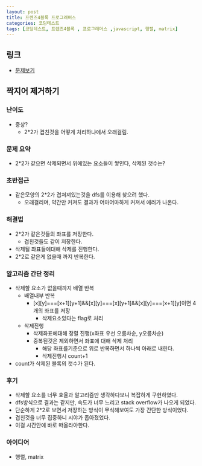 ```yaml
---
layout: post
title: 프렌즈4블록 프로그래머스
categories: 코딩테스트
tags: [코딩테스트, 프렌즈4블록 , 프로그래머스 ,javascript, 행렬, matrix]
---
```


## 링크
- [문제보기](https://programmers.co.kr/learn/courses/30/lessons/17679)

## 짝지어 제거하기

### 난이도
- 중상?
    - 2*2가 겹친것을 어떻게 처리하냐에서 오래걸림.

### 문제 요약
- 2*2가 같으면 삭제되면서 위에있는 요소들이 쌓인다, 삭제된 갯수는?

### 초반접근
- 같은모양의 2*2가 겹쳐져있는것을 dfs를 이용해 찾으려 했다.
    - 오래걸리며, 약간만 커져도 결과가 어마어마하게 커져서 에러가 나온다.


### 해결법
- 2*2가 같은것들의 좌표를 저장한다.
    - 겹친것들도 같이 저장한다.
- 삭제될 좌표들에대해 삭제를 진행한다.
- 2*2로 같은게 없을때 까지 반복한다.

### 알고리즘 간단 정리
- 삭제할 요소가 없을때까지 배열 반복
    - 배열내부 반복
        - [x][y]===[x+1][y+1]&&[x][y]===[x][y+1]&&[x][y]===[x+1][y]이면 4개의 좌표를 저장
            - 삭제요소있다는 flag로 처리
    - 삭제진행
        - 삭제좌표에대해 정렬 진행(x좌표 우선 오름차순, y오름차순)
        - 중복된것은 제외하면서 좌표에 대해 삭제 처리
            - 해당 좌표를기준으로 위로 반복하면서 하나씩 아래로 내린다.
            - 삭제진행시 count+1
- count가 삭제된 블록의 갯수가 된다.

### 후기
- 삭제할 요소를 너무 효율과 알고리즘만 생각하다보니 복잡하게 구현하였다.
- dfs방식으로 결과는 같지만, 속도가 너무 느리고 stack overflow가 나오게 되었다.
- 단순하게 2*2로 보면서 저장하는 방식이 무식해보여도 가장 간단한 방식이었다.
- 겹친것을 너무 집중하니 시야가 좁아졌었다.
- 이걸 시간안에 바로 떠올라야한다.


### 아이디어
- 행렬, matrix